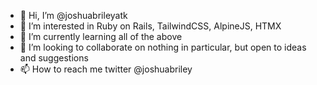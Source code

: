- 👋 Hi, I’m @joshuabrileyatk
- 👀 I’m interested in Ruby on Rails, TailwindCSS, AlpineJS, HTMX
- 🌱 I’m currently learning all of the above
- 💞️ I’m looking to collaborate on nothing in particular, but open to ideas and suggestions
- 📫 How to reach me twitter @joshuabriley

<!---
joshuabrileyatk/joshuabrileyatk is a ✨ special ✨ repository because its `README.md` (this file) appears on your GitHub profile.
You can click the Preview link to take a look at your changes.
--->
